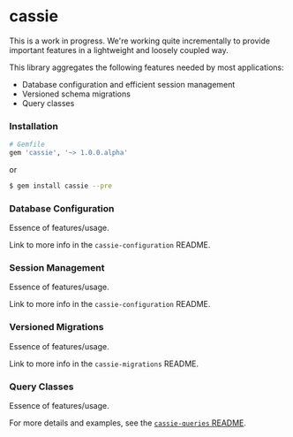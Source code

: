 # cassie

This is a work in progress. We're working quite incrementally to provide important features in a lightweight and loosely coupled way.

This library aggregates the following features needed by most applications:

* Database configuration and efficient session management
* Versioned schema migrations
* Query classes

### Installation

```ruby
# Gemfile
gem 'cassie', '~> 1.0.0.alpha'
```
or
```bash
$ gem install cassie --pre
```

### Database Configuration

Essence of features/usage.

Link to more info in the `cassie-configuration` README.

### Session Management

Essence of features/usage.

Link to more info in the `cassie-configuration` README.

### Versioned Migrations

Essence of features/usage.

Link to more info in the `cassie-migrations` README.

### Query Classes

Essence of features/usage.

For more details and examples, see the [`cassie-queries` README](queries/README.md).